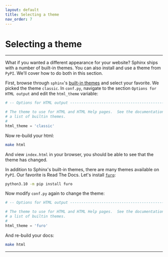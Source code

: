 ```yaml
---
layout: default
title: Selecting a theme
nav_order: 7
---
```


# Selecting a theme

---

What if you wanted a different appearance for your website? Sphinx ships with a number of built-in themes. You can also install and use a theme from `PyPI`. We'll cover how to do both in this section.

First, browse through `sphinx`'s [built-in themes](https://www.sphinx-doc.org/en/master/usage/theming.html#builtin-themes) and select your favorite. We picked the theme `classic`. In `conf.py`, navigate to the section `Options for HTML output` and edit the `html_theme` variable:

```py
# -- Options for HTML output -------------------------------------------------

# The theme to use for HTML and HTML Help pages.  See the documentation for
# a list of builtin themes.
#
html_theme = 'classic'
```

Now re-build your html:

```sh
make html
```

And view `index.html` in your browser, you should be able to see that the theme has changed.

In addition to Sphinx's built-in themes, there are many themes available on `PyPI`. Our favorite is
Read The Docs. Let's install [`furo`](https://github.com/pradyunsg/furo):

```sh
python3.10 -m pip install furo
```

Now modify `conf.py` again to change the theme:

```py
# -- Options for HTML output -------------------------------------------------

# The theme to use for HTML and HTML Help pages.  See the documentation for
# a list of builtin themes.
#
html_theme = 'furo'
```

And re-build your docs:

```sh
make html
```

---

